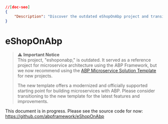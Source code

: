 ```json
//[doc-seo]
{
    "Description": "Discover the outdated eShopOnAbp project and transition to the recommended ABP Microservice Solution Template for modern microservices development."
}
```

# eShopOnAbp

> ⚠️ **Important Notice**  
> This project, "eshoponabp," is outdated. It served as a reference project for microservice architecture using the ABP Framework, but we now recommend using the [ABP Microservice Solution Template](https://abp.io/docs/latest/solution-templates/microservice) for new projects.  
>  
> The new template offers a modernized and officially supported starting point for building microservices with ABP. Please consider transitioning to the new template for the latest features and improvements.

This document is in progress. Please see the source code for now: https://github.com/abpframework/eShopOnAbp
